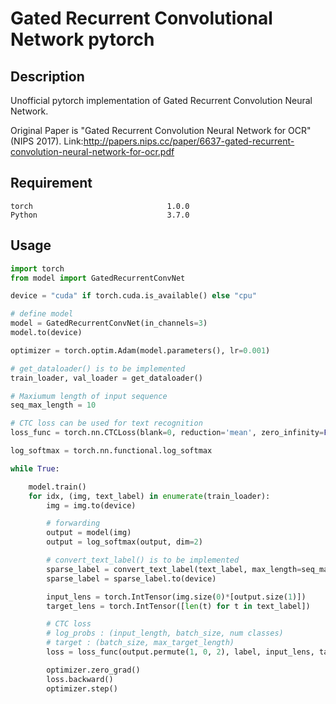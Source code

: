 # Gated Recurrent Convolutional Network pytorch

## Description
Unofficial pytorch implementation of Gated Recurrent Convolution Neural Network.

Original Paper is "Gated Recurrent Convolution Neural Network for
OCR" (NIPS 2017). Link:http://papers.nips.cc/paper/6637-gated-recurrent-convolution-neural-network-for-ocr.pdf

## Requirement
```  
torch                              1.0.0     
Python                             3.7.0
```

## Usage
```python
import torch
from model import GatedRecurrentConvNet

device = "cuda" if torch.cuda.is_available() else "cpu"

# define model
model = GatedRecurrentConvNet(in_channels=3)
model.to(device)

optimizer = torch.optim.Adam(model.parameters(), lr=0.001)

# get_dataloader() is to be implemented
train_loader, val_loader = get_dataloader()

# Maxiumum length of input sequence
seq_max_length = 10

# CTC loss can be used for text recognition
loss_func = torch.nn.CTCLoss(blank=0, reduction='mean', zero_infinity=False)

log_softmax = torch.nn.functional.log_softmax

while True:

    model.train()
    for idx, (img, text_label) in enumerate(train_loader):
        img = img.to(device)

        # forwarding
        output = model(img)
        output = log_softmax(output, dim=2)

        # convert_text_label() is to be implemented
        sparse_label = convert_text_label(text_label, max_length=seq_max_length, blank=0)
        sparse_label = sparse_label.to(device)

        input_lens = torch.IntTensor(img.size(0)*[output.size(1)])
        target_lens = torch.IntTensor([len(t) for t in text_label])

        # CTC loss
        # log_probs : (input_length, batch_size, num classes)
        # target : (batch_size, max_target_length)
        loss = loss_func(output.permute(1, 0, 2), label, input_lens, target_lens)

        optimizer.zero_grad()
        loss.backward()
        optimizer.step()
```
